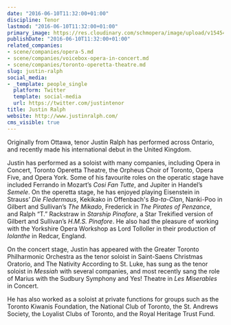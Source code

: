```yaml
---
date: "2016-06-10T11:32:00+01:00"
discipline: Tenor
lastmod: "2016-06-10T11:32:00+01:00"
primary_image: https://res.cloudinary.com/schmopera/image/upload/v1545409169/media/webhook-uploads/1465554672839/2016-06-10---Justin-Ralph.jpg.jpg
publishDate: "2016-06-10T11:32:00+01:00"
related_companies:
- scene/companies/opera-5.md
- scene/companies/voicebox-opera-in-concert.md
- scene/companies/toronto-operetta-theatre.md
slug: justin-ralph
social_media:
- _template: people_single
  platform: Twitter
  template: social-media
  url: https://twitter.com/justintenor
title: Justin Ralph
website: http://www.justinralph.com/
cms_visible: true
---
```


Originally from Ottawa, tenor Justin Ralph has performed across Ontario, and recently made his international debut in the United Kingdom.

Justin has performed as a soloist with many companies, including Opera in Concert, Toronto Operetta Theatre, the Orpheus Choir of Toronto,  Opera Five, and Opera York. Some of his favourite roles on the operatic stage have included Ferrando in Mozart’s *Cosi Fan Tutte*, and Jupiter in Handel’s *Semele*. On the operetta stage, he has enjoyed playing Eisenstein in Strauss’ *Die Fledermaus*, Kekikako in Offenbach's *Ba-ta-Clan*, Nanki-Poo in Gilbert and Sullivan’s *The Mikado*, Frederick in *The Pirates of Penzance*, and Ralph “T.” Rackstraw in *Starship Pinafore*, a Star Trekified version of Gilbert and Sullivan’s *H.M.S. Pinafore*. He also had the pleasure of working with the Yorkshire Opera Workshop as Lord Tolloller in their production of *Iolanthe* in Redcar, England. 

On the concert stage, Justin has appeared with the Greater Toronto Philharmonic Orchestra as the tenor soloist in Saint-Saens Christmas Oratorio, and The Nativity According to St. Luke, has sung as the tenor soloist in *Messiah* with several companies, and most recently sang the role of Marius with the Sudbury Symphony and Yes! Theatre in *Les Miserables* in Concert. 

He has also worked as a soloist at private functions for groups such as the Toronto Kiwanis Foundation, the National Club of Toronto, the St. Andrews Society, the Loyalist Clubs of Toronto, and the Royal Heritage Trust Fund.
